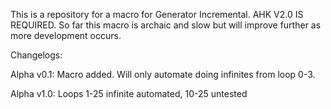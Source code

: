 This is a repository for a macro for Generator Incremental. AHK V2.0 IS REQUIRED.
So far this macro is archaic and slow but will improve further as more development occurs.

Changelogs:

Alpha v0.1:  Macro added. Will only automate doing infinites from loop 0-3. 

Alpha v1.0:  Loops 1-25 infinite automated, 10-25 untested
